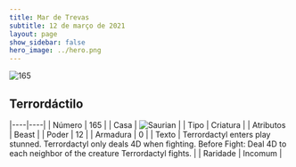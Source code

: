 ```yaml
---
title: Mar de Trevas
subtitle: 12 de março de 2021
layout: page
show_sidebar: false
hero_image: ../hero.png
---
```


![165](https://cdn.keyforgegame.com/media/card_front/pt/496_165_M7MJM2VRCMRW_pt.png)

## Terrordáctilo

|----|----|
| Número | 165 |
| Casa | ![Saurian](https://archonarcana.com/images/thumb/9/9e/Saurian_P.png/22px-Saurian_P.png "Sauro") |
| Tipo | Criatura |
| Atributos | Beast |
| Poder | 12 |
| Armadura | 0 |
| Texto | Terrordactyl enters play stunned.  Terrordactyl only deals 4D when fighting.  Before Fight: Deal 4D to each neighbor of the creature Terrordactyl fights. |
| Raridade | Incomum |
